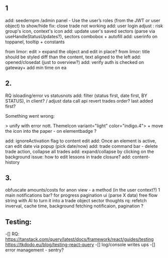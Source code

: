 ## 1
add: seedernpm /admin panel - Use the user’s roles (from the JWT or user object) to show/hide 
fix: close trade not working
add: user login
adjust : risk group's icon, context's icon
add: update user's saved sectors (parse via useHandleStatusUpdates?), sectors combobox +  autofill
add: userinfo on toppanel, tooltip + constants

from limor: edit > expand the object and edit in place?
from limor: title should be styled diff than the content, text aligned to the left
add: opened/closedat (just to overview?)
add: verify auth is checked on gateway+ add min time on ea


## 2.
RQ isloading/error vs statusnots
add: filter (status first, date first, BY STATUS), in client? / adjust data call api
revert trades order? last added first?

 <p>Something went wrong:</p> > unify with error nott.
ThemeIcon variant="light" color="indigo.4"> + move the icon into the paper - on elementbadge  ?

add: ignoreActivation flag to content edit
add: Once an element is active, can edit date via popup (pick date/now) 
add: trade command bar - delete trade action, collapse all trades 
add: expand/collapse by clicking on the background
issue: how to edit lessons in trade closure?
add: content-history

## 3.
obfuscate amounts/costs for anon view - a method (in the user context?)
1 main notifications bar? for progress
pagination ui (parse X data)
free flow string with AI to turn it into a trade object
sector thoughts
rq: refetch inverval, cache time, background fetching notificaion, pagination ?

## Testing:
 -[] RQ: https://tanstack.com/query/latest/docs/framework/react/guides/testing
        https://tkdodo.eu/blog/testing-react-query
 -[] log/console writes ups
 -[] error management - sentry? 